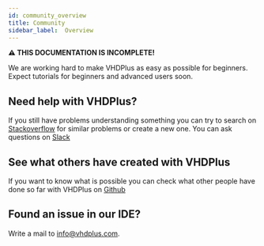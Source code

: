 ```yaml
---
id: community_overview
title: Community
sidebar_label:  Overview
---
```


**⚠ THIS DOCUMENTATION IS INCOMPLETE!**

We are working hard to make VHDPlus as easy as possible for beginners.
Expect tutorials for beginners and advanced users soon.

## Need help with VHDPlus?
If you still have problems understanding something you can try to search on [Stackoverflow](https://stackoverflow.com/questions/tagged/vhdp) for similar problems or create a new one.
You can ask questions on [Slack](https://join.slack.com/t/vhdplus/shared_invite/enQtNzUyNTkzMDA4OTk4LTM4MWI0NzAxZDA4NzNiMDkxZWM4MzViMDQ5NzcxYWI2NTA1MzM2ZDlkNmQ5ZDQ5MzIwM2E4NjZmMGI3MjhhZWE)

## See what others have created with VHDPlus
If you want to know what is possible you can check what other people have done so far with VHDPlus on [Github](https://github.com/search?utf8=%E2%9C%93&q=vhdplus)

## Found an issue in our IDE?
Write a mail to info@vhdplus.com.
